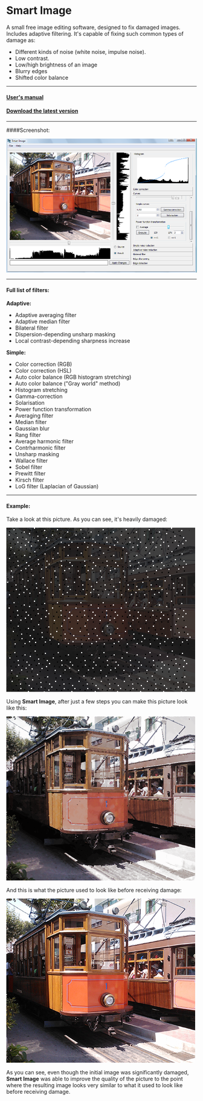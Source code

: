 Smart Image
======

A small free image editing software, designed to fix damaged images. Includes adaptive filtering. It's capable of fixing such common types of damage as:
* Different kinds of noise (white noise, impulse noise).
* Low contrast.
* Low/high brightness of an image
* Blurry edges
* Shifted color balance

----

#### [User's manual](https://github.com/dive155/SmartImage/wiki)

#### [Download the latest version](https://github.com/dive155/SmartImage/releases)

----

####Screenshot:

![](https://github.com/dive155/SmartImage/blob/master/ForGit/scr1.png)


----

#### Full list of filters:

**Adaptive:**

* Adaptive averaging filter
* Adaptive median filter
* Bilateral filter
* Dispersion-depending unsharp masking
* Local contrast-depending sharpness increase

**Simple:**

* Color correction (RGB)
* Color correction (HSL)
* Auto color balance (RGB histogram stretching)
* Auto color balance ("Gray world" method)
* Histogram stretching
* Gamma-correction
* Solarisation
* Power function transformation
* Averaging filter
* Median filter
* Gaussian blur
* Rang filter
* Average harmonic filter
* Contrharmonic filter
* Unsharp masking
* Wallace filter
* Sobel filter
* Prewitt filter
* Kirsch filter
* LoG filter (Laplacian of Gaussian)

----


#### Example:

Take a look at this picture. As you can see, it's heavily damaged:

![](https://github.com/dive155/SmartImage/blob/master/ForGit/tram_damaged.png)

Using **Smart Image**, after just a few steps you can make this picture look like this:

![](https://github.com/dive155/SmartImage/blob/master/ForGit/tram_fixed.png)

And this is what the picture used to look like before receiving damage:

![](https://github.com/dive155/SmartImage/blob/master/ForGit/tram.png)

As you can see, even though the initial image was significantly damaged, **Smart Image** was able to improve the quality of the picture to the point where the resulting image looks very similar to what it used to look like before receiving damage.
